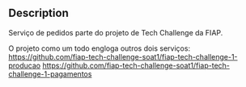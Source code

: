 ## Description

Serviço de pedidos parte do projeto de Tech Challenge da FIAP.

O projeto como um todo engloga outros dois serviços:
https://github.com/fiap-tech-challenge-soat1/fiap-tech-challenge-1-producao
https://github.com/fiap-tech-challenge-soat1/fiap-tech-challenge-1-pagamentos


